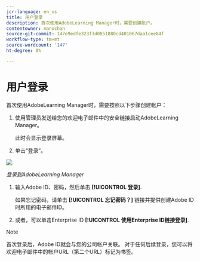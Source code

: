 ```yaml
---
jcr-language: en_us
title: 用户登录
description: 首次使用AdobeLearning Manager时，需要创建帐户。
contentowner: manochan
source-git-commit: 147e9edfe323f3d0851880cd401067daa1cee84f
workflow-type: tm+mt
source-wordcount: '147'
ht-degree: 0%

---
```




# 用户登录

首次使用AdobeLearning Manager时，需要按照以下步骤创建帐户：

1. 使用管理员发送给您的欢迎电子邮件中的安全链接启动AdobeLearning Manager。

   此时会显示登录屏幕。

1. 单击“登录”。

![](assets/adobeid-signin.png)

*登录到AdobeLearning Manager*

1. 输入Adobe ID、密码，然后单击 **[!UICONTROL 登录]**.

   如果忘记密码，请单击 **[!UICONTROL 忘记密码？]** 链接并提供创建Adobe ID时所用的电子邮件ID。

1. 或者，可以单击Enterprise ID **[!UICONTROL 使用Enterprise ID链接登录]**.

>[!NOTE]
>
>首次登录后，Adobe ID就会与您的公司帐户关联。 对于任何后续登录，您可以将欢迎电子邮件中的帐户URL（第二个URL）标记为书签。
